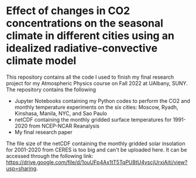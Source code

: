 # Effect of changes in CO2 concentrations on the seasonal climate in different cities using an idealized radiative-convective climate model

This repository contains all the code I used to finish my final research project for my Atmospheric Physics course on Fall 2022 at UAlbany, SUNY. The repository contains the following

* Jupyter Notebooks containing my Python codes to perform the CO2 and monthly temperature experiments on the six cities: Moscow, Ryadh, Kinshasa, Manila, NYC, and Sao Paulo
* netCDF containing the monthly gridded surface temperatures for 1991-2020 from NCEP-NCAR Reanalysis
* My final research paper

The file size of the netCDF containing the monthly gridded solar insolation for 2001-2020 from CERES is too big and can't be uploaded here. It can be accessed through the following link: https://drive.google.com/file/d/1ouUFp4Ax1tT5TqPU8tU4vscjUrxiAiti/view?usp=sharing.
